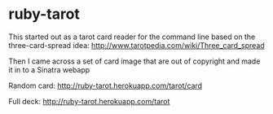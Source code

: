 ruby-tarot
==========

This started out as a tarot card reader for the command line based on the three-card-spread idea: http://www.tarotpedia.com/wiki/Three_card_spread

Then I came across a set of card image that are out of copyright and made it in to a Sinatra webapp

Random card: http://ruby-tarot.herokuapp.com/tarot/card 

Full deck: http://ruby-tarot.herokuapp.com/tarot

